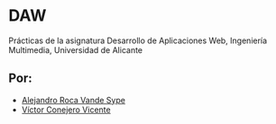 # DAW
Prácticas de la asignatura Desarrollo de Aplicaciones Web, Ingeniería Multimedia, Universidad de Alicante

## Por: 

* [Alejandro Roca Vande Sype](https://github.com/AlexRoca95)
* [Víctor Conejero Vicente](https://github.com/vcv8)
